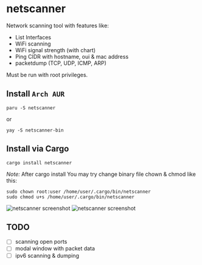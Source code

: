 # netscanner


Network scanning tool with features like:

- List Interfaces
- WiFi scanning
- WiFi signal strength (with chart)
- Ping CIDR with hostname, oui & mac address
- packetdump (TCP, UDP, ICMP, ARP)

Must be run with root privileges. 

## Install `Arch AUR`
```
paru -S netscanner
```
or
```
yay -S netscanner-bin
```

## Install via Cargo
```
cargo install netscanner
```
*Note:* After cargo install You may try change binary file chown & chmod like this:
```
sudo chown root:user /home/user/.cargo/bin/netscanner
sudo chmod u+s /home/user/.cargo/bin/netscanner
```

![netscanner screenshot](./netscanner.png?raw=true)
![netscanner screenshot](./netscanner1.png?raw=true)

## TODO
- [ ] scanning open ports
- [ ] modal window with packet data
- [ ] ipv6 scanning & dumping
